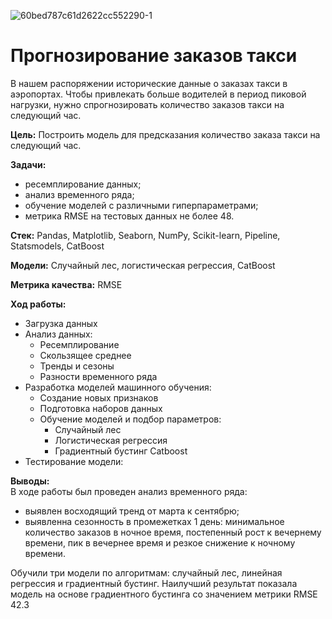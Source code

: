 ![60bed787c61d2622cc552290-1](https://github.com/user-attachments/assets/e021e7ce-1779-4a95-95b4-f5459652faf3)  
# Прогнозирование заказов такси
В нашем распоряжении исторические данные о заказах такси в аэропортах. Чтобы привлекать больше водителей в период пиковой нагрузки, нужно спрогнозировать количество заказов такси на следующий час.  

**Цель:** Построить модель для предсказания количество заказа такси на следующий час.  

**Задачи:**  
- ресемплирование данных;  
- анализ временного ряда;  
- обучение моделей с различными гиперпараметрами;  
- метрика RMSE на тестовых данных не более 48.
    
**Стек:**  Pandas, Matplotlib, Seaborn, NumPy, Scikit-learn, Pipeline, Statsmodels, CatBoost

**Модели:** Cлучайный лес, логистическая регрессия, CatBoost

**Метрика качества:** RMSE

**Ход работы:**  
- Загрузка данных
- Анализ данных:
    - Ресемплирование
    - Скользящее среднее
    - Тренды и сезоны
    - Разности временного ряда
- Разработка моделей машинного обучения:
    - Создание новых признаков
    - Подготовка наборов данных
    - Обучение моделей и подбор параметров:
        - Случайный лес
        - Логистическая регрессия
        - Градиентный бустинг Catboost
- Тестирование модели:
       
**Выводы:**  
В ходе работы был проведен анализ временного ряда: 
- выявлен восходящий тренд от марта к сентябрю;  
- выявленна сезонность в промежетках 1 день: минимальное количество заказов в ночное время, постепенный рост к вечернему времени, пик в вечернее время и резкое снижение к ночному времени.  

Обучили три модели по алгоритмам: случайный лес, линейная регрессия и градиентный бустинг. Наилучший результат показала модель на основе градиентного бустинга со значением метрики RMSE 42.3 
